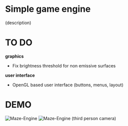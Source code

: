 # Simple game engine
(description)

# TO DO
**graphics**
* Fix brightness threshold for non emissive surfaces

**user interface**
* OpenGL based user interface (buttons, menus, layout)

# DEMO
![Maze-Engine](maze_engine.gif)
![Maze-Engine (third person camera)](third_person_camera.gif)
